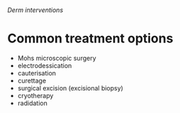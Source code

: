 ###### Derm interventions

# Common treatment options
- Mohs microscopic surgery
- electrodessication
- cauterisation
- curettage
- surgical excision (excisional biopsy)
- cryotherapy
- radidation